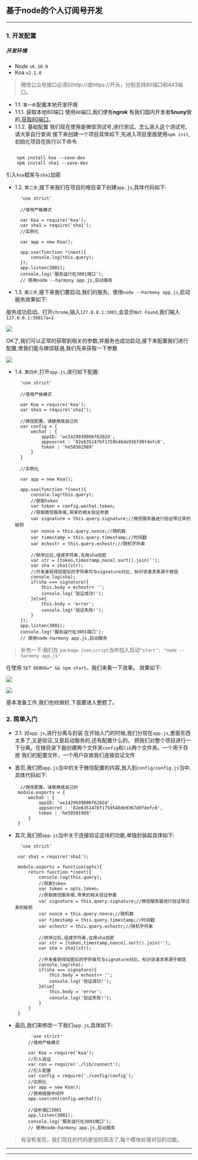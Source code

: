 ## 基于node的个人订阅号开发

***

###  1.  开发配置

##### 开发环境

- Node  `v6.10.0`
- Koa   `v2.1.0`

> 微信公众号接口必须以http://或https://开头，分别支持80端口和443端口。


- 1.1. `第一步`配置本地开发环境
 - 1.1.1. 获取本地80端口
  使用`80`端口,我们使有**ngrok** 有我们国内开发者**Snuny**做的,[获取80端口](https://www.ngrok.cc/)。
 - 1.1.2. 基础配置
   我们现在使用是微信测试号,进行测试。怎么进入这个测试号,请大家自行查询
   接下来创建一个项目具体如下,先进入项目里面使用`npm init`,初始化项目在执行以下命令
   
```

	npm install koa --save-dev
	npm install sha1 --save-dev

```
   
引入`koa`框架与`sha1`加密

- 1.2. `第二步`,接下来我们在项目的根目录下创建`app.js`,具体代码如下:

		'use strict'
		
		//使用严格模式
		
		var Koa = require('koa');
		var sha1 = require('sha1');
		//实例化
		
		var app = new Koa();
		
		app.use(function *(next){
			console.log(this.query);
		});
		app.listen(3001);
		console.log('服务运行在3001端口');
		// 使用node --harmony app.js,启动服务
		

- 1.3. `第三步`,接下来我们要启动,我们的服务。使用`node --harmony app.js`,启动服务效果如下:

服务成功启动。打开`chrome`,输入`127.0.0.1:3001`,会显示`Not Found`,我们输入`127.0.0.1:3001?a=1`

![](http://p1.bpimg.com/567571/1588a8efaccd67b9.png)

OK了,我们可以正常的获取到相关的参数,并服务也成功启动,接下来配置我们进行配置,使我们能与微信联通,我们先来获取一下参数

![](http://i1.piimg.com/567571/dd70c7b41d5ee4ff.png)

- 1.4.  `第四步`,打开`app.js`,进行如下配置:

		'use strict'
		
		//使用严格模式
		
		var Koa = require('koa');
		var sha1 = require('sha1');
		
		//微信配置，请替换成自己的
		var config = {
			wechat : {
				appID: 'wx1429939806f6202d',
				appsecret : '82e635147bf1759546de9367d0fdefc0',
				token : 'he50501989'
			}
		}
		
		//实例化
		
		var app = new Koa();
		
		app.use(function *(next){
			console.log(this.query);
			//获取token
			var token = config.wechat.token;
			//获取微信服务端,带来的相关验证参娄
			var signature = this.query.signature;//微信服务器进行验证带过来的秘钥
			var nonce = this.query.nonce;//随机数
			var timestamp = this.query.timestamp;//时间戳
			var echostr = this.query.echostr;//随机字符串
			
			//排序过后,组成字符串,在用sha加密
			var str = [token,timestamp,noce].sort().join('');
			var sha = sha1(str);
			//开发者获得加密后的字符串可与signature对比，标识该请求来源于微信
			console.log(sha);
			if(sha === signature){
				this.body = echostr+ '';
				console.log('验证成功!');
			}else{
				this.body = 'error';
				console.log('验证失败!');
			}
		});
		app.listen(3001);
		console.log('服务运行在3001端口');
		// 使用node-harmony app.js,启动服务

> 补充一下:我们在 `package.json`,`script`当中加入启动`"start": "node --harmony app.js"`


在使用 `SET DEBUG=* && npm start`。我们来看一下效果。
效果如下:

![](http://p1.bqimg.com/567571/088586d7e54c4fb7.png)

![](http://i1.piimg.com/567571/dd70c7b41d5ee4ff.png)


基本准备工作,我们也经做好,下面要进入整题了。

###  2.  简单入门

- 2.1. 对`app.js`,进行分离与封装
 在开始入门的时候,我们分现在`app.js`,里面东西太多了,又是验证,又是启动服务的,还有配置什么的。
 把我们对整个项目进行一下分离。在根目录下面创建两个文件夹`config`和`lib`两个文件夹。一个用于存放
 我们的配置文件，一个用户存放我们连接验证文件
 - 首页,我们把`app.js`当中的关于微信配置的内容,放入到`config/config.js`当中,具体代码如下:
 
		 //微信配置，请替换成自己的
		module.exports = {
			wechat : {
				appID: 'wx1429939806f6202d',
				appsecret : '82e635147bf1759546de9367d0fdefc0',
				token : 'he50501989'
			}
		}

 - 其次,我们把`app.js`当中关于连接验证这块的功能,单独封装起具体如下:
 
		 'use strict'
		
		var sha1 = require('sha1');
		
		module.exports = function(opts){
			return function *(next){
				console.log(this.query);
				//获取token
				var token = opts.token;
				//获取微信服务端,带来的相关验证参娄
				var signature = this.query.signature;//微信服务器进行验证带过来的秘钥
				var nonce = this.query.nonce;//随机数
				var timestamp = this.query.timestamp;//时间戳
				var echostr = this.query.echostr;//随机字符串
				
				//排序过后,组成字符串,在用sha加密
				var str = [token,timestamp,nonce].sort().join('');
				var sha = sha1(str);
				
				//开发者获得加密后的字符串可与signature对比，标识该请求来源于微信
				console.log(sha);
				if(sha === signature){
					this.body = echostr+ '';
					console.log('验证成功!');
				}else{
					this.body = 'error';
					console.log('验证失败!');
				}
			}
		}

 - 最后,我们来修改一下我们`app.js`,具体如下:
 
			 'use strict'
			//使用严格模式
			
			var Koa = require('koa');
			//引入验证
			var con = require('./lib/connect');
			//引入配置
			var config = require('./config/config');
			//实例化
			var app = new Koa();
			//使用链接中间件
			app.use(con(config.wechat));
			
			//监听端口3001
			app.listen(3001);
			console.log('服务运行在3001端口');
			// 使用node-harmony app.js,启动服务


> 有没有发现，我们现在的代码更加的简洁了,每个模块处理对应的功能。


***
***